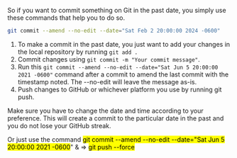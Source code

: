 So if you want to commit something on Git in the past date, you simply use these commands that help you to do so.

```bash
git commit --amend --no-edit --date="Sat Feb 2 20:00:00 2024 -0600"
```

1. To make a commit in the past date, you just want to add your changes in the local repository by running `git add .`
2. Commit changes using `git commit -m "Your commit message"`.
3. Run this `git commit --amend --no-edit --date="Sat Jun 5 20:00:00 2021 -0600"` command after a commit to amend the last commit with the timestamp noted. The --no-edit will leave the message as-is.
4. Push changes to GitHub or whichever platform you use by running git push.

Make sure you have to change the date and time according to your preference. This will create a commit to the particular date in the past and you do not lose your GitHub streak.

Or just use the command <mark class="hltr-red">git commit --amend --no-edit --date="Sat Jun 5 20:00:00 2021 -0600</mark>" & => <mark class="hltr-red">git push --force</mark>

      